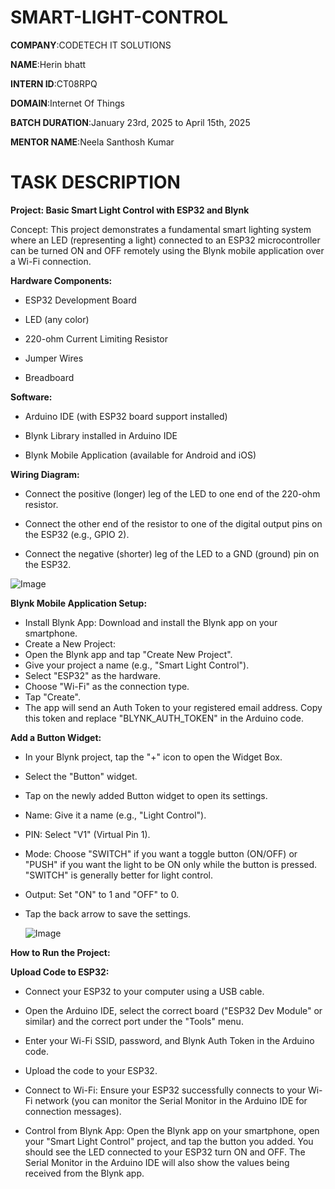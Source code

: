 # SMART-LIGHT-CONTROL

**COMPANY**:CODETECH IT SOLUTIONS

**NAME**:Herin bhatt

**INTERN ID**:CT08RPQ

**DOMAIN**:Internet Of Things

**BATCH DURATION**:January 23rd, 2025 to April 15th, 2025

**MENTOR NAME**:Neela Santhosh Kumar

# TASK DESCRIPTION

**Project: Basic Smart Light Control with ESP32 and Blynk**

Concept: This project demonstrates a fundamental smart lighting system where an LED (representing a light) connected to an ESP32 microcontroller can be turned ON and OFF remotely using the Blynk mobile application over a Wi-Fi connection.

**Hardware Components:**

- ESP32 Development Board
  
- LED (any color)
  
- 220-ohm Current Limiting Resistor
  
- Jumper Wires
  
- Breadboard

**Software:**

- Arduino IDE (with ESP32 board support installed)

- Blynk Library installed in Arduino IDE

- Blynk Mobile Application (available for Android and iOS)

**Wiring Diagram:**

- Connect the positive (longer) leg of the LED to one end of the 220-ohm resistor.

- Connect the other end of the resistor to one of the digital output pins on the ESP32 (e.g., GPIO 2).

- Connect the negative (shorter) leg of the LED to a GND (ground) pin on the ESP32.

![Image](https://github.com/user-attachments/assets/f32aa432-dec7-4872-9239-ea7caf579ceb)

**Blynk Mobile Application Setup:**

- Install Blynk App: Download and install the Blynk app on your smartphone.
- Create a New Project:
- Open the Blynk app and tap "Create New Project".
- Give your project a name (e.g., "Smart Light Control").
- Select "ESP32" as the hardware.
- Choose "Wi-Fi" as the connection type.
- Tap "Create".
- The app will send an Auth Token to your registered email address. Copy this token and replace "BLYNK_AUTH_TOKEN" in the Arduino code.

**Add a Button Widget:**

- In your Blynk project, tap the "+" icon to open the Widget Box.
- Select the "Button" widget.
- Tap on the newly added Button widget to open its settings.
- Name: Give it a name (e.g., "Light Control").
- PIN: Select "V1" (Virtual Pin 1).
- Mode: Choose "SWITCH" if you want a toggle button (ON/OFF) or "PUSH" if you want the light to be ON only while the button is pressed. "SWITCH" is generally better for light control.
- Output: Set "ON" to 1 and "OFF" to 0.
- Tap the back arrow to save the settings.

  ![Image](https://github.com/user-attachments/assets/539747d5-6788-43ca-9747-f5e39afc3163)
  
**How to Run the Project:**

**Upload Code to ESP32:**
- Connect your ESP32 to your computer using a USB cable.
- Open the Arduino IDE, select the correct board ("ESP32 Dev Module" or similar) and the correct port under the "Tools" menu.
- Enter your Wi-Fi SSID, password, and Blynk Auth Token in the Arduino code.
- Upload the code to your ESP32.
  
- Connect to Wi-Fi: Ensure your ESP32 successfully connects to your Wi-Fi network (you can monitor the Serial Monitor in the Arduino IDE for connection messages).
- Control from Blynk App: Open the Blynk app on your smartphone, open your "Smart Light Control" project, and tap the button you added. You should see the LED connected to your ESP32 turn ON and OFF. The Serial Monitor in the Arduino IDE will also show the values being 
  received from the Blynk app.

